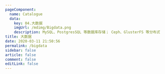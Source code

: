 ```yaml
---
pageComponent:
  name: Catalogue
  data:
    key: 04.大数据
    imgUrl: /mdimg/Bigdata.png
    description: MySQL、PostgresSQL 等数据库存储； Ceph、GlusterFS 等分布式存储使用。
title: 大数据
date: 2020-03-11 21:50:56
permalink: /bigdata
sidebar: false
article: false
comment: false
editLink: false
---
```

